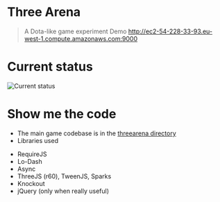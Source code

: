 Three Arena
===

> A Dota-like game experiment
> Demo http://ec2-54-228-33-93.eu-west-1.compute.amazonaws.com:9000

Current status
===
![Current status](https://raw.github.com/vincent/three-arena/master/app/images/screenshots/2013-09-09.png)


Show me the code
===

* The main game codebase is in the [threearena directory](app/scripts/threearena)
* Libraries used
 - RequireJS
 - Lo-Dash
 - Async
 - ThreeJS (r60), TweenJS, Sparks
 - Knockout
 - jQuery (only when really useful)
